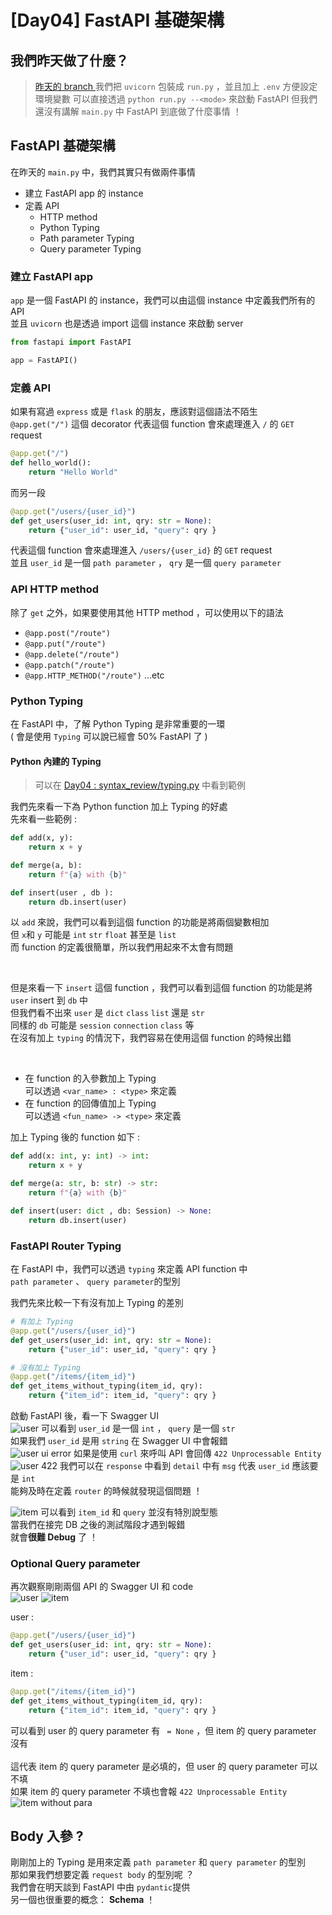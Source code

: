 # [Day04] FastAPI 基礎架構

## 我們昨天做了什麼？
> [ 昨天的 branch ](https://github.com/jason810496/iThome2023-FastAPI-Tutorial/tree/Day03)
> 我們把 `uvicorn` 包裝成 `run.py` ，並且加上 `.env` 方便設定環境變數
> 可以直接透過 `python run.py --<mode>` 來啟動 FastAPI
> 但我們還沒有講解 `main.py` 中 FastAPI 到底做了什麼事情 ！

## FastAPI 基礎架構

在昨天的 `main.py` 中，我們其實只有做兩件事情
- 建立 FastAPI app 的 instance
- 定義 API
    - HTTP method
    - Python Typing
    - Path parameter Typing
    - Query parameter Typing


### 建立 FastAPI app

`app` 是一個 FastAPI 的 instance，我們可以由這個 instance 中定義我們所有的 API <br>
並且 `uvicorn` 也是透過 import 這個 instance 來啟動 server <br>
```python
from fastapi import FastAPI

app = FastAPI()
```

### 定義 API

如果有寫過 `express` 或是 `flask` 的朋友，應該對這個語法不陌生 <br>
`@app.get("/")` 這個 decorator 代表這個 function 會來處理進入 `/` 的 `GET` request <br>

```python
@app.get("/")
def hello_world():
    return "Hello World"
```

而另一段 
```python
@app.get("/users/{user_id}")
def get_users(user_id: int, qry: str = None):
    return {"user_id": user_id, "query": qry }
```
代表這個 function 會來處理進入 `/users/{user_id}` 的 `GET` request <br>
並且 `user_id` 是一個 `path parameter` ， `qry` 是一個 `query parameter`

### API HTTP method

除了 `get` 之外，如果要使用其他 HTTP method ，可以使用以下的語法
- `@app.post("/route")`
- `@app.put("/route")`
- `@app.delete("/route")`
- `@app.patch("/route")`
- `@app.HTTP_METHOD("/route")` ...etc

### Python Typing

在 FastAPI 中，了解 Python Typing 是非常重要的一環 <br>
( 會是使用 `Typing` 可以說已經會 50% FastAPI 了 )

#### Python 內建的 Typing

> 可以在 [Day04 : syntax_review/typing.py]() 中看到範例

我們先來看一下為 Python function 加上 Typing 的好處 <br>
先來看一些範例 : <br>
```python
def add(x, y):
    return x + y

def merge(a, b):
    return f"{a} with {b}"

def insert(user , db ):
    return db.insert(user)
```

以 `add` 來說，我們可以看到這個 function 的功能是將兩個變數相加 <br>
但 `x`和 `y` 可能是 `int` `str` `float` 甚至是 `list` <br>
而 function 的定義很簡單，所以我們用起來不太會有問題

<br>

但是來看一下 `insert` 這個 function ，我們可以看到這個 function 的功能是將 `user` insert 到 `db` 中 <br>
但我們看不出來 `user` 是 `dict` `class` `list` 還是 `str` <br>
同樣的 `db` 可能是 `session` `connection` `class` 等<br>
在沒有加上 `typing` 的情況下，我們容易在使用這個 function 的時候出錯

<br>

- 在 function 的入參數加上 Typing <br>
    可以透過 `<var_name> : <type>` 來定義 
- 在 function 的回傳值加上 Typing <br>
    可以透過 `<fun_name> -> <type>` 來定義 <br>

加上 Typing 後的 function 如下 : <br>
```python
def add(x: int, y: int) -> int:
    return x + y

def merge(a: str, b: str) -> str:
    return f"{a} with {b}"

def insert(user: dict , db: Session) -> None:
    return db.insert(user)
```

### FastAPI Router Typing

在 FastAPI 中，我們可以透過 `typing` 來定義 API function 中 <br>
`path parameter` 、 `query parameter`的型別 <br>

我們先來比較一下有沒有加上 Typing 的差別<br>
```python
# 有加上 Typing
@app.get("/users/{user_id}")
def get_users(user_id: int, qry: str = None):
    return {"user_id": user_id, "query": qry }

# 沒有加上 Typing
@app.get("/items/{item_id}")
def get_items_without_typing(item_id, qry):
    return {"item_id": item_id, "query": qry }
```

啟動 FastAPI 後，看一下 Swagger UI <br>
![user](https://raw.githubusercontent.com/jason810496/iThome2023-FastAPI-Tutorial/Images/assets/Day04/user.png)
可以看到 `user_id` 是一個 `int` ， `query` 是一個 `str` <br>
如果我們 `user_id` 是用 `string` 在 Swagger UI 中會報錯 <br>
![user ui error](https://raw.githubusercontent.com/jason810496/iThome2023-FastAPI-Tutorial/Images/assets/Day04/user-ui-error.png)
如果是使用 `curl` 來呼叫 API 會回傳 `422 Unprocessable Entity` <br> 
![user 422](https://raw.githubusercontent.com/jason810496/iThome2023-FastAPI-Tutorial/Images/assets/Day04/user-422.png)
我們可以在 `response` 中看到 `detail` 中有 `msg` 代表 `user_id` 應該要是 `int` <br>
能夠及時在定義 `router` 的時候就發現這個問題 ！

![item](https://raw.githubusercontent.com/jason810496/iThome2023-FastAPI-Tutorial/Images/assets/Day04/item.png)
可以看到 `item_id` 和 `query` 並沒有特別說型態 <br>
當我們在接完 DB 之後的測試階段才遇到報錯 <br>
就會**很難 Debug** 了 ！

### Optional Query parameter

再次觀察剛剛兩個 API 的 Swagger UI 和 code<br>
![user](https://raw.githubusercontent.com/jason810496/iThome2023-FastAPI-Tutorial/Images/assets/Day04/user.png)
![item](https://raw.githubusercontent.com/jason810496/iThome2023-FastAPI-Tutorial/Images/assets/Day04/item.png)

user : 
```python
@app.get("/users/{user_id}")
def get_users(user_id: int, qry: str = None):
    return {"user_id": user_id, "query": qry }
```

item : 
```python
@app.get("/items/{item_id}")
def get_items_without_typing(item_id, qry):
    return {"item_id": item_id, "query": qry }
```

可以看到 user 的 query parameter 有 ` = None` ，但 item 的 query parameter 沒有 <br>   
這代表 item 的 query parameter 是必填的，但 user 的 query parameter 可以不填 <br>
如果 item 的 query parameter 不填也會報 `422 Unprocessable Entity` <br>
![item without para](https://raw.githubusercontent.com/jason810496/iThome2023-FastAPI-Tutorial/Images/assets/Day04/item-without-para.png)

## Body 入參 ?

剛剛加上的 Typing 是用來定義 `path parameter` 和 `query parameter` 的型別 <br>
那如果我們想要定義 `request body` 的型別呢 ？ <br>
我們會在明天談到 FastAPI 中由 `pydantic`提供 <br>
另一個也很重要的概念： **Schema** ！




